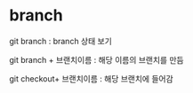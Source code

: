 # branch

git branch : branch 상태 보기

git branch + 브랜치이름 : 해당 이름의 브랜치를 만듬

git checkout+ 브랜치이름 : 해당 브랜치에 들어감

